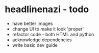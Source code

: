 # headlinenazi - todo

- have better images
- change UI to make it look 'proper'
- refactor code - both HTML and python
- acknowledge dependencies
- write basic dev guide
